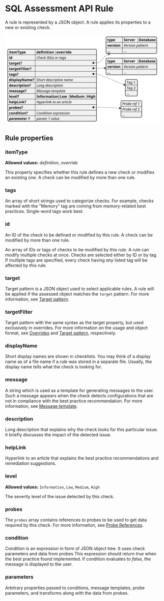 # SQL Assessment API Rule

A rule is represented by a JSON object. A rule applies its properties to a new or existing check.

![Rule structure](./img/RuleStructure.svg)

## Rule properties

### itemType

__Allowed values:__ *definition*, *override*

This property specifies whether this rule defines a new check or modifies an existing one. A check can be modified by more than one rule.

### tags

An array of short strings used to categorize checks. For example, checks marked with the "Memory" tag are coming from memory-related best practices. Single-word tags work best.

### id

An ID of the check to be defined or modified by this rule.  A check can be modified by more than one rule.

An array of IDs or tags of checks to be modified by this rule. A rule can modify multiple checks at once. Checks are selected either by ID or by tag. If multiple tags are specified, every check having _any_ listed tag will be affected by this rule.

### target

Target pattern is a JSON object used to select applicable rules. A rule will be applied if the assessed object matches the `target` pattern. For more information, see [Target pattern](./TargetPattern.md).

### targetFilter

Target pattern with the same syntax as the target property, but used exclusively in overrides. For more information on the usage and object format, see [Overrides](./RulesandProbes.md) and [Target pattern](./TargetPattern.md), respectively.

### displayName

Short display names are shown in checklists. You may think of a display name as of a file name if a rule was stored in a separate file. Usually, the display name tells what the check is looking for.

### message

A string which is used as a template for generating messages to the user. Such a message appears when the check detects configurations that are not in compliance with the best practice recommendation. For more information, see [Message template](./MessageTemplate.md).

### description

Long description that explains why the check looks for this particular issue. It briefly discusses the impact of the detected issue.

### helpLink

Hyperlink to an article that explains the best practice recommendations and remediation suggestions.

### level

__Allowed values:__ `Information`, `Low`, `Medium`, `High`

The severity level of the issue detected by this check.

### probes

The `probes` array contains references to probes to be used to get data required by this check. For more information, see [Probe References](./ProbeReference.md).

### condition

Condition is an expression in form of JSON object tree. It uses check parameters and data from probes This expression should return _true_ when the best practice found implemented. If condition evaluates to _false_, the message is displayed to the user.

### parameters

Arbitrary properties passed to conditions, message templates, probe parameters, and transforms along with the data from probes.